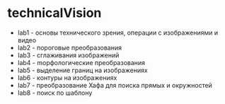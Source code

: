 # technicalVision

* lab1 - основы технического зрения, операции с изображениями и видео  
* lab2 - пороговые преобразования  
* lab3 - сглаживания изображений  
* lab4 - mорфологические преобразования  
* lab5 - выделение границ на изображениях  
* lab6 - контуры на изображениях  
* lab7 - преобразование Хафа для поиска прямых и окружностей  
* lab8 - поиск по шаблону
